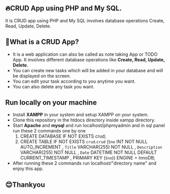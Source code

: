 ## 🔥CRUD App using PHP and My SQL.
It is CRUD app using PHP and My SQL involves database operations Create, Read, Update, Delete.
## 🤔What is a CRUD App?

 - It is a web application can also be called as note taking App or TODO
   App. It involves different database operations like **Create, Read,
   Update, Delete.**
 - You can create new tasks which will be added in your database and will be displayed on the screen.
 - You can edit your task according to you anytime you want.
 - You can also delete any task you want.
 
 ## Run locally on your machine
 
 - Install **XAMPP** in your system and setup XAMPP on your system.
 - Clone this repository in the htdocs directory inside xampp directory.
 - Start **Apache** and **mysql** and run localhost/phpmyadmin and in sql panel run these 2 commands one by one 
	1. CREATE DATABASE IF NOT EXISTS crud;
	2. CREATE TABLE IF NOT EXISTS `crud`.`crud` (`Sno` INT NOT NULL AUTO_INCREMENT , `Title` VARCHAR(255) NOT NULL , `Description` VARCHAR(255) NOT NULL , `Date` DATETIME NOT NULL DEFAULT CURRENT_TIMESTAMP , PRIMARY KEY (`Sno`)) ENGINE = InnoDB;
 - After running these 2 commands run localhost/"directory name" and enjoy this app.
## 😊Thankyou 
 
